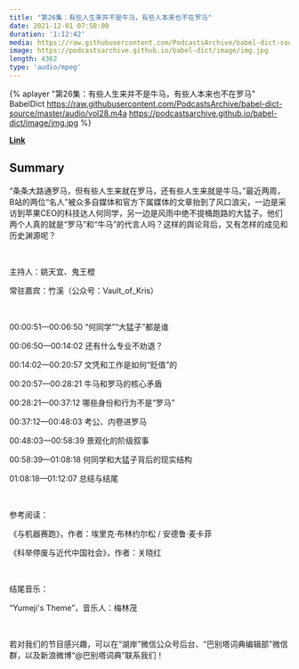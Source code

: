 ```yaml
---
title: "第26集：有些人生来并不是牛马，有些人本来也不在罗马"
date: 2021-12-01 07:50:00
duration: '1:12:42'
media: https://raw.githubusercontent.com/PodcastsArchive/babel-dict-source/master/audio/vol28.m4a
image: https://podcastsarchive.github.io/babel-dict/image/img.jpg
length: 4362
type: 'audio/mpeg'
---
```


{% aplayer "第26集：有些人生来并不是牛马，有些人本来也不在罗马" BabelDict  https://raw.githubusercontent.com/PodcastsArchive/babel-dict-source/master/audio/vol28.m4a https://podcastsarchive.github.io/babel-dict/image/img.jpg %}

**[Link](https://www.xiaoyuzhoufm.com/episode/61a72b0f36124d2d26b5d747)**

## Summary
<p>“条条大路通罗马，但有些人生来就在罗马，还有些人生来就是牛马。”最近两周，B站的两位“名人”被众多自媒体和官方下属媒体的文章抬到了风口浪尖，一边是采访到苹果CEO的科技达人何同学，另一边是风雨中绝不提桶跑路的大猛子。他们两个人真的就是“罗马”和“牛马”的代言人吗？这样的舆论背后，又有怎样的成见和历史渊源呢？</p><p><br /></p><p>主持人：姚天宜、鬼王橙</p><p>常驻嘉宾：竹溪（公众号：Vault_of_Kris）</p><p><br /></p><p>00:00:51—00:06:50 “何同学”“大猛子”都是谁</p><p>00:06:50—00:14:02 还有什么专业不劝退？</p><p>00:14:02—00:20:57 文凭和工作是如何“贬值”的</p><p>00:20:57—00:28:21 牛马和罗马的核心矛盾</p><p>00:28:21—00:37:12 哪些身份和行为不是“罗马”</p><p>00:37:12—00:48:03 考公、内卷进罗马</p><p>00:48:03—00:58:39 景观化的阶级叙事</p><p>00:58:39—01:08:18 何同学和大猛子背后的现实结构</p><p>01:08:18—01:12:07 总结与结尾</p><p><br /></p><p>参考阅读：</p><p>《与机器赛跑》，作者：埃里克·布林约尔松 / 安德鲁·麦卡菲</p><p>《科举停废与近代中国社会》，作者：关晓红</p><p><br /></p><p>结尾音乐：</p><p>“Yumeji's Theme”，音乐人：梅林茂</p><p><br /></p><p>若对我们的节目感兴趣，可以在“湖岸”微信公众号后台、“巴别塔词典编辑部”微信群，以及新浪微博“@巴别塔词典”联系我们！</p>
    